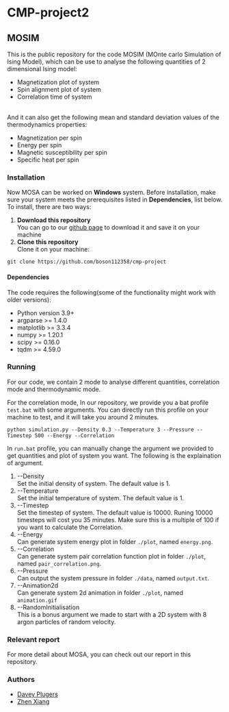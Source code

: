 # CMP-project2
## MOSIM
This is the public repository for the code MOSIM (MOnte carlo Simulation of Ising Model), which can be use to analyse the following quantities of 2 dimensional Ising model:
- Magnetization plot of system
- Spin alignment plot of system
- Correlation time of system

<br/>And it can also get the following mean and standard deviation values of the thermodynamics properties:
- Magnetization per spin
- Energy per spin
- Magnetic susceptibility per spin
- Specific heat per spin
### Installation
Now MOSA can be worked on **Windows** system. Before installation, make sure your system meets the prerequisites listed in **Dependencies**, list below.
<br/>To install, there are two ways:
1. **Download this repository**
<br/>You can go to our [github page](https://github.com/boson112358/cmp-project) to download it and save it on your machine
2. **Clone this repository**
<br/>Clone it on your machine:
```
git clone https://github.com/boson112358/cmp-project
```
#### Dependencies
The code requires the following(some of the functionality might work with older versions):
- Python version 3.9+
- argparse >= 1.4.0
- matplotlib >= 3.3.4
- numpy >= 1.20.1
- scipy >= 0.16.0
- tqdm >= 4.59.0
### Running
For our code, we contain 2 mode to analyse different quantities, correlation mode and thermodynamic mode.

For the correlation mode, 
In our repository, we provide you a bat profile `test.bat` with some arguments. You can directly run this profile on your machine to test, and it will take you around 2 minutes.
```
python simulation.py --Density 0.3 --Temperature 3 --Pressure --Timestep 500 --Energy --Correlation
```
In `run.bat` profile, you can manually change the argument we provided to get quantities and plot of system you want. The following is the explaination of argument.
1. --Density
<br/>Set the initial density of system. The default value is 1.
2. --Temperature
<br/>Set the initial temperature of system. The default value is 1.
3. --Timestep
<br/>Set the timestep of system. The default value is 10000. Runing 10000 timesteps will cost you 35 minutes. Make sure this is a multiple of 100 if you want to calculate the Correlation.
4. --Energy
<br/>Can generate system energy plot in folder `./plot`, named `energy.png`.
5. --Correlation
<br/>Can generate system pair correlation function plot in folder `./plot`, named `pair_correlation.png`.
6. --Pressure
<br/>Can output the system pressure in folder `./data`, named `output.txt`.
7. --Animation2d
<br/>Can generate system 2d animation in folder `./plot`, named `animation.gif`
8. --RandomInitialisation
<br/>This is a bonus argument we made to start with a 2D system with 8 argon particles of random velocity.
### Relevant report
For more detail about MOSA, you can check out our report in this repository.
### Authors
- [Davey Plugers](https://github.com/DaveyPlugers)
- [Zhen Xiang](https://github.com/boson112358)
